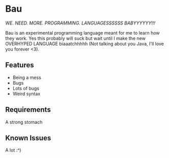 # Bau

_WE. NEED. MORE. PROGRAMMING. LANGUAGESSSSSS BABYYYYYY!!!_

Bau is an experimental programming language meant for me to learn how they work. Yes this probably will suck but wait until I make the new OVERHYPED LANGUAGE biaaatchhhhh (Not talking about you Java, I'll love you forever <3).

## Features

- Being a mess
- Bugs
- Lots of bugs
- Weird syntax

## Requirements

A strong stomach

## Known Issues

A lot :^)